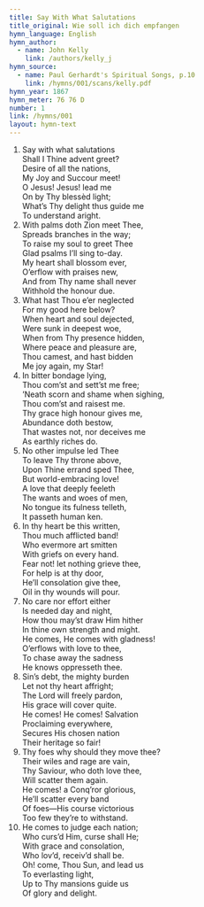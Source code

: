 ```yaml
---
title: Say With What Salutations
title_original: Wie soll ich dich empfangen
hymn_language: English
hymn_author: 
  - name: John Kelly
    link: /authors/kelly_j
hymn_source: 
  - name: Paul Gerhardt's Spiritual Songs, p.10
    link: /hymns/001/scans/kelly.pdf
hymn_year: 1867
hymn_meter: 76 76 D
number: 1
link: /hymns/001
layout: hymn-text
---
```


1. Say with what salutations  
   Shall I Thine advent greet?  
   Desire of all the nations,  
   My Joy and Succour meet!  
   O Jesus! Jesus! lead me  
   On by Thy blessèd light;  
   What’s Thy delight thus guide me  
   To understand aright.
2. With palms doth Zion meet Thee,  
   Spreads branches in the way;  
   To raise my soul to greet Thee  
   Glad psalms I’ll sing to-day.  
   My heart shall blossom ever,  
   O’erflow with praises new,  
   And from Thy name shall never  
   Withhold the honour due.
3. What hast Thou e’er neglected  
   For my good here below?  
   When heart and soul dejected,  
   Were sunk in deepest woe,  
   When from Thy presence hidden,  
   Where peace and pleasure are,  
   Thou camest, and hast bidden  
   Me joy again, my Star!
4. In bitter bondage lying,  
   Thou com’st and sett’st me free;  
   ’Neath scorn and shame when sighing,  
   Thou com’st and raisest me.  
   Thy grace high honour gives me,  
   Abundance doth bestow,  
   That wastes not, nor deceives me  
   As earthly riches do.
5. No other impulse led Thee  
   To leave Thy throne above,  
   Upon Thine errand sped Thee,  
   But world-embracing love!  
   A love that deeply feeleth  
   The wants and woes of men,  
   No tongue its fulness telleth,  
   It passeth human ken.
6. In thy heart be this written,  
   Thou much afflicted band!  
   Who evermore art smitten  
   With griefs on every hand.  
   Fear not! let nothing grieve thee,  
   For help is at thy door,  
   He’ll consolation give thee,  
   Oil in thy wounds will pour.
7. No care nor effort either  
   Is needed day and night,  
   How thou may’st draw Him hither  
   In thine own strength and might.  
   He comes, He comes with gladness!  
   O’erflows with love to thee,  
   To chase away the sadness  
   He knows oppresseth thee.
8. Sin’s debt, the mighty burden  
   Let not thy heart affright;  
   The Lord will freely pardon,  
   His grace will cover quite.  
   He comes! He comes! Salvation  
   Proclaiming everywhere,  
   Secures His chosen nation  
   Their heritage so fair!
9. Thy foes why should they move thee?  
   Their wiles and rage are vain,  
   Thy Saviour, who doth love thee,  
   Will scatter them again.  
   He comes! a Conq’ror glorious,  
   He’ll scatter every band  
   Of foes—His course victorious  
   Too few they’re to withstand.
10. He comes to judge each nation;  
   Who curs’d Him, curse shall He;  
   With grace and consolation,  
   Who lov’d, receiv’d shall be.  
   Oh! come, Thou Sun, and lead us  
   To everlasting light,  
   Up to Thy mansions guide us  
   Of glory and delight.  

